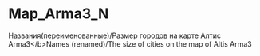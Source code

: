 # Map_Arma3_N
Названия(переименованные)/Размер городов на карте Алтис Arma3&lt;/b>Names (renamed)/The size of cities on the map of Altis Arma3
